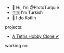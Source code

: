 - 👋 Hi, I’m @ProtoTurquie
-  🇹🇷 I'm Turkish 
- 👀 I do Kotlin

projects:
- [A Tetris Hobby Clone ✔](Quadlet)

working on: 


